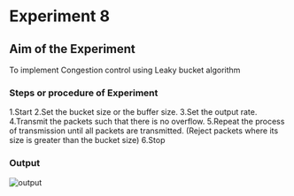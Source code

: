 # Experiment 8

## Aim of the Experiment
To implement Congestion control using Leaky bucket algorithm

### Steps or procedure of Experiment
1.Start
2.Set the bucket size or the buffer size.
3.Set the output rate.
4.Transmit the packets such that there is no overflow.
5.Repeat the process of transmission until all packets are transmitted. (Reject packets where its size is greater than the bucket size)
6.Stop

### Output
![output]()

